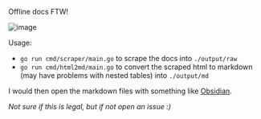 Offline docs FTW!

![image](https://github.com/user-attachments/assets/a00496d4-9cad-438a-b4d6-ca6698dd4a8d)


Usage:

- `go run cmd/scraper/main.go` to scrape the docs into `./output/raw`
- `go run cmd/html2md/main.go` to convert the scraped html to markdown (may have problems with nested tables) into `./output/md`

I would then open the markdown files with something like [Obsidian](https://obsidian.md/).

_Not sure if this is legal, but if not open an issue :)_
